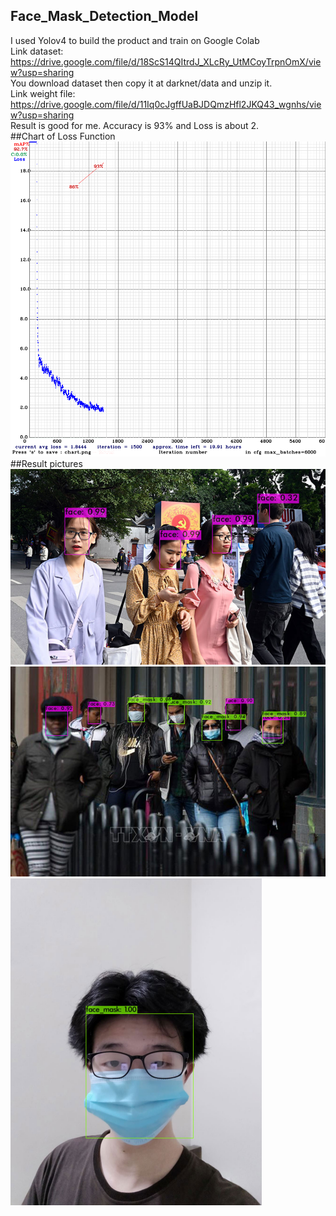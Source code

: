 ## Face_Mask_Detection_Model  
I used Yolov4 to build the product and train on Google Colab  
Link dataset: https://drive.google.com/file/d/18ScS14QItrdJ_XLcRy_UtMCoyTrpnOmX/view?usp=sharing  
You download dataset then copy it at darknet/data and unzip it.  
Link weight file: https://drive.google.com/file/d/11Iq0cJgffUaBJDQmzHfl2JKQ43_wgnhs/view?usp=sharing  
Result is good for me. Accuracy is 93% and Loss is about 2.  
##Chart of Loss Function  
![Chart](https://raw.githubusercontent.com/RoverNguyen/Face_Mask_Detection_Model/main/chart.png)  
##Result pictures  
![person](https://raw.githubusercontent.com/RoverNguyen/Face_Mask_Detection_Model/main/person.PNG)  
![person](https://raw.githubusercontent.com/RoverNguyen/Face_Mask_Detection_Model/main/person2.PNG)  
![My face](https://raw.githubusercontent.com/RoverNguyen/Face_Mask_Detection_Model/main/face_with_face_mask.PNG)
